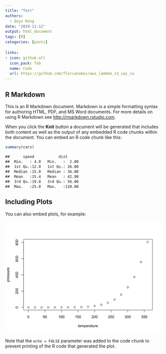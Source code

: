 ```yaml
---
title: "Test"
authors:
  - Quyu Kong
date: "2019-11-12"
output: html_document
tags: [R]
categories: [posts]

links:
- icon: github-alt
  icon_pack: fab
  name: Code
  url: https://github.com/florianakos/aws_lambda_s3_sqs_cw
---
```




## R Markdown

This is an R Markdown document. Markdown is a simple formatting syntax for authoring HTML, PDF, and MS Word documents. For more details on using R Markdown see <http://rmarkdown.rstudio.com>.

When you click the **Knit** button a document will be generated that includes both content as well as the output of any embedded R code chunks within the document. You can embed an R code chunk like this:


```r
summary(cars)
```

```
##      speed           dist       
##  Min.   : 4.0   Min.   :  2.00  
##  1st Qu.:12.0   1st Qu.: 26.00  
##  Median :15.0   Median : 36.00  
##  Mean   :15.4   Mean   : 42.98  
##  3rd Qu.:19.0   3rd Qu.: 56.00  
##  Max.   :25.0   Max.   :120.00
```

## Including Plots

You can also embed plots, for example:

<img src="/post/test2_files/figure-html/pressure-1.png" width="672" />

Note that the `echo = FALSE` parameter was added to the code chunk to prevent printing of the R code that generated the plot.
